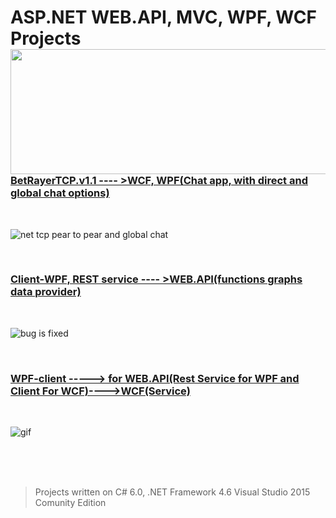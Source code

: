 # ASP.NET WEB.API, MVC, WPF, WCF Projects  <img src="https://cloud.githubusercontent.com/assets/24522089/26234667/5764d522-3c77-11e7-871f-aa41538d95e1.jpg" align="right" width="800px" height="200px" /> 



### [BetRayerTCP.v1.1 ---- >WCF, WPF(Chat app, with direct and global chat options)](https://github.com/tigranv/WCF_WEB_API-_MVC_WPF/tree/master/BetRayerChatTCP.v1.1)

<br>

![net tcp pear to pear and global chat](https://cloud.githubusercontent.com/assets/24522089/25782649/22f6e692-3360-11e7-8115-ed3912c4cdc4.gif)

<br>

### [Client-WPF, REST service ---- >WEB.API(functions graphs data provider)](https://github.com/tigranv/WCF_WEB_API-_MVC_WPF/tree/master/API%20For%20Graphics%20Plotting)

<br>

![bug is fixed](https://cloud.githubusercontent.com/assets/24522089/25308291/f40e6a98-27c1-11e7-9d40-bb4f4661dbea.PNG)

<br>

### [WPF-client -----> for WEB.API(Rest Service for WPF and Client For WCF)---->WCF(Service)](https://github.com/tigranv/WCF_WEB_API-_MVC_WPF/tree/master/WPF_API_WCF_CRUD_For_Directory)

<br>

![gif](https://cloud.githubusercontent.com/assets/24522089/25515062/f6dc9210-2bf2-11e7-9e3d-00f7a9b7422d.gif)


<br>
<br>
<br>

> Projects written on C# 6.0, .NET Framework 4.6 Visual Studio 2015 Comunity Edition
